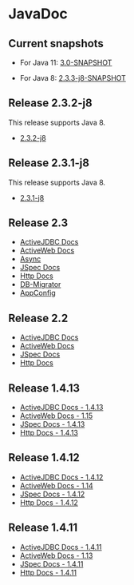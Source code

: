 <div class="page-header">
   <h1>JavaDoc</h1>
</div>


## Current snapshots 

* For Java 11: [3.0-SNAPSHOT](http://javalite.github.io/3.0-SNAPSHOT)

* For Java 8: [2.3.3-j8-SNAPSHOT](http://javalite.github.io/2.3.3-j8-SNAPSHOT/)

## Release 2.3.2-j8

This release supports Java 8.

* [2.3.2-j8](http://javalite.github.io/2.3.2-j8/)

## Release 2.3.1-j8

This release supports Java 8. 

* [2.3.1-j8](http://javalite.github.io/2.3.1-j8/)

## Release 2.3 

* [ActiveJDBC Docs](http://javalite.github.io/activejdbc/2.3)
* [ActiveWeb Docs](http://javalite.github.io/activeweb/2.3)
* [Async](http://javalite.github.io/activeweb/2.3/org/javalite/async/package-summary.html)
* [JSpec Docs](http://javalite.github.io/activejdbc/2.3/org/javalite/test/jspec/JSpec.html)
* [Http Docs](http://javalite.github.io/activejdbc/2.3/org/javalite/http/Http.html)
* [DB-Migrator](http://javalite.github.io/activejdbc/2.3/org/javalite/db_migrator/maven/package-summary.html)
* [AppConfig](http://javalite.github.io/activeweb/2.3/org/javalite/activeweb/AppConfig.html)

## Release 2.2 

* [ActiveJDBC Docs](http://javalite.github.io/activejdbc/2.2)
* [ActiveWeb Docs](http://javalite.github.io/activeweb/2.2)
* [JSpec Docs](http://javalite.github.io/activejdbc/2.2/org/javalite/test/jspec/JSpec.html)
* [Http Docs](http://javalite.github.io/activejdbc/2.2/org/javalite/http/Http.html)

## Release 1.4.13 

* [ActiveJDBC Docs - 1.4.13](http://javalite.github.io/activejdbc/1.4.13)
* [ActiveWeb Docs - 1.15](http://javalite.github.io/activeweb/1.15)
* [JSpec Docs - 1.4.13](http://javalite.github.io/activejdbc/1.4.13/org/javalite/test/jspec/JSpec.html)
* [Http Docs - 1.4.13](http://javalite.github.io/activejdbc/1.4.13/org/javalite/http/Http.html)

## Release 1.4.12 

* [ActiveJDBC Docs - 1.4.12](http://javalite.github.io/activejdbc/1.4.12)
* [ActiveWeb Docs - 1.14](http://javalite.github.io/activeweb/1.14)
* [JSpec Docs - 1.4.12](http://javalite.github.io/activejdbc/1.4.12/org/javalite/test/jspec/JSpec.html)
* [Http Docs - 1.4.12](http://javalite.github.io/activejdbc/1.4.12/org/javalite/http/Http.html)


## Release 1.4.11 

* [ActiveJDBC Docs - 1.4.11](http://javalite.github.io/activejdbc/1.4.11)
* [ActiveWeb Docs - 1.13](http://javalite.github.io/activeweb/1.13)
* [JSpec Docs - 1.4.11](http://javalite.github.io/activejdbc/1.4.11/org/javalite/test/jspec/JSpec.html)
* [Http Docs - 1.4.11](http://javalite.github.io/activejdbc/1.4.11/org/javalite/http/Http.html)
